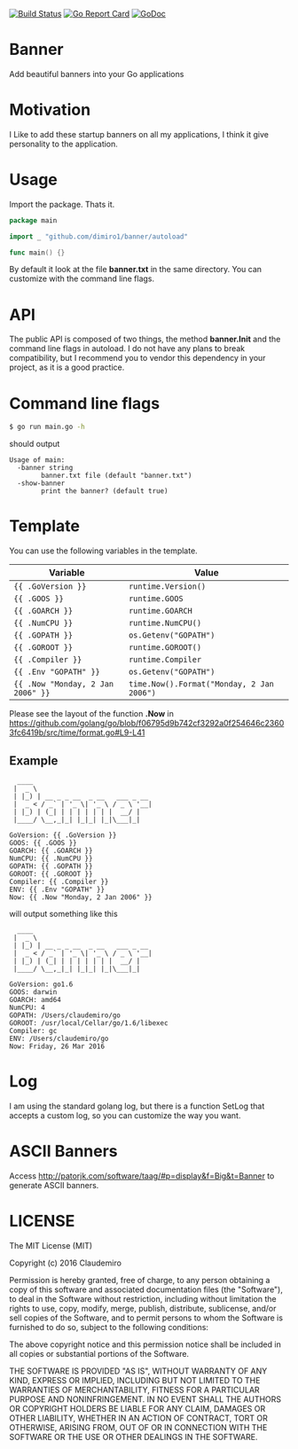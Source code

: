 [![Build Status](https://travis-ci.org/dimiro1/banner.svg?branch=master)](https://travis-ci.org/dimiro1/banner)
[![Go Report Card](https://goreportcard.com/badge/github.com/dimiro1/banner)](https://goreportcard.com/report/github.com/dimiro1/banner)
[![GoDoc](https://godoc.org/github.com/dimiro1/banner?status.svg)](https://godoc.org/github.com/dimiro1/banner)

# Banner

Add beautiful banners into your Go applications

# Motivation

I Like to add these startup banners on all my applications, I think it give personality to the application.

# Usage

Import the package. Thats it.
 
```go
package main

import _ "github.com/dimiro1/banner/autoload"

func main() {}
```

By default it look at the file **banner.txt** in the same directory. You can customize with the command line flags.

# API

The public API is composed of two things, the method **banner.Init** and the command line flags in autoload. I do not have any plans to break compatibility, but I recommend you to vendor this dependency in your project, as it is a good practice.

# Command line flags

```sh
$ go run main.go -h
```

should output
```
Usage of main:
  -banner string
    	banner.txt file (default "banner.txt")
  -show-banner
    	print the banner? (default true)
```

# Template

You can use the following variables in the template.

| Variable                               | Value                                         |
|----------------------------------------|-----------------------------------------------|
| ```{{ .GoVersion }}```                 | ```runtime.Version()```                       |
| ```{{ .GOOS }}```                      | ```runtime.GOOS```                            |
| ```{{ .GOARCH }}```                    | ```runtime.GOARCH```                          |
| ```{{ .NumCPU }}```                    | ```runtime.NumCPU()```                        |
| ```{{ .GOPATH }}```                    | ```os.Getenv("GOPATH")```                     |
| ```{{ .GOROOT }}```                    | ```runtime.GOROOT()```                        |
| ```{{ .Compiler }}```                  | ```runtime.Compiler```                        |
| ```{{ .Env "GOPATH" }}```              | ```os.Getenv("GOPATH")```                     |
| ```{{ .Now "Monday, 2 Jan 2006" }}```  | ```time.Now().Format("Monday, 2 Jan 2006")``` |

Please see the layout of the function **.Now** in https://github.com/golang/go/blob/f06795d9b742cf3292a0f254646c23603fc6419b/src/time/format.go#L9-L41

## Example

```
  ____                              
 |  _ \                             
 | |_) | __ _ _ __  _ __   ___ _ __ 
 |  _ < / _` | '_ \| '_ \ / _ \ '__|
 | |_) | (_| | | | | | | |  __/ |   
 |____/ \__,_|_| |_|_| |_|\___|_|   
                                    
GoVersion: {{ .GoVersion }}
GOOS: {{ .GOOS }}
GOARCH: {{ .GOARCH }}
NumCPU: {{ .NumCPU }}
GOPATH: {{ .GOPATH }}
GOROOT: {{ .GOROOT }}
Compiler: {{ .Compiler }}
ENV: {{ .Env "GOPATH" }}
Now: {{ .Now "Monday, 2 Jan 2006" }}
```

will output something like this

```
  ____
 |  _ \
 | |_) | __ _ _ __  _ __   ___ _ __
 |  _ < / _` | '_ \| '_ \ / _ \ '__|
 | |_) | (_| | | | | | | |  __/ |
 |____/ \__,_|_| |_|_| |_|\___|_|

GoVersion: go1.6
GOOS: darwin
GOARCH: amd64
NumCPU: 4
GOPATH: /Users/claudemiro/go
GOROOT: /usr/local/Cellar/go/1.6/libexec
Compiler: gc
ENV: /Users/claudemiro/go
Now: Friday, 26 Mar 2016
```

# Log

I am using the standard golang log, but there is a function SetLog that accepts a custom log, so you can customize the way you want.

# ASCII Banners

Access http://patorjk.com/software/taag/#p=display&f=Big&t=Banner to generate ASCII banners.

# LICENSE

The MIT License (MIT)

Copyright (c) 2016 Claudemiro

Permission is hereby granted, free of charge, to any person obtaining a copy
of this software and associated documentation files (the "Software"), to deal
in the Software without restriction, including without limitation the rights
to use, copy, modify, merge, publish, distribute, sublicense, and/or sell
copies of the Software, and to permit persons to whom the Software is
furnished to do so, subject to the following conditions:

The above copyright notice and this permission notice shall be included in all
copies or substantial portions of the Software.

THE SOFTWARE IS PROVIDED "AS IS", WITHOUT WARRANTY OF ANY KIND, EXPRESS OR
IMPLIED, INCLUDING BUT NOT LIMITED TO THE WARRANTIES OF MERCHANTABILITY,
FITNESS FOR A PARTICULAR PURPOSE AND NONINFRINGEMENT. IN NO EVENT SHALL THE
AUTHORS OR COPYRIGHT HOLDERS BE LIABLE FOR ANY CLAIM, DAMAGES OR OTHER
LIABILITY, WHETHER IN AN ACTION OF CONTRACT, TORT OR OTHERWISE, ARISING FROM,
OUT OF OR IN CONNECTION WITH THE SOFTWARE OR THE USE OR OTHER DEALINGS IN THE
SOFTWARE.
